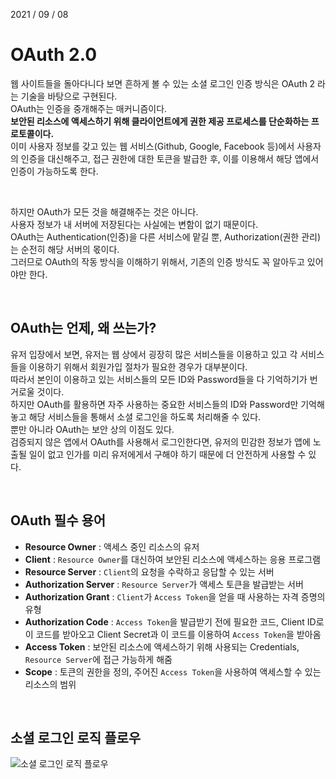 2021 / 09 / 08

# OAuth 2.0

웹 사이트들을 돌아다니다 보면 흔하게 볼 수 있는 소셜 로그인 인증 방식은 OAuth 2 라는 기술을 바탕으로 구현된다.  
OAuth는 인증을 중개해주는 매커니즘이다.  
**보안된 리소스에 액세스하기 위해 클라이언트에게 권한 제공 프로세스를 단순화하는 프로토콜이다.**  
이미 사용자 정보를 갖고 있는 웹 서비스(Github, Google, Facebook 등)에서 사용자의 인증을 대신해주고, 접근 권한에 대한 토큰을 발급한 후, 이를 이용해서 해당 앱에서 인증이 가능하도록 한다.

</br>

하지만 OAuth가 모든 것을 해결해주는 것은 아니다.  
사용자 정보가 내 서버에 저장된다는 사실에는 변함이 없기 때문이다.  
OAuth는 Authentication(인증)을 다른 서비스에 맡길 뿐, Authorization(권한 관리)는 순전히 해당 서버의 몫이다.  
그러므로 OAuth의 작동 방식을 이해하기 위해서, 기존의 인증 방식도 꼭 알아두고 있어야만 한다.

</br>

## OAuth는 언제, 왜 쓰는가?

유저 입장에서 보면, 유저는 웹 상에서 굉장히 많은 서비스들을 이용하고 있고 각 서비스들을 이용하기 위해서 회원가입 절차가 필요한 경우가 대부분이다.  
따라서 본인이 이용하고 있는 서비스들의 모든 ID와 Password들을 다 기억하기가 번거로울 것이다.  
하지만 OAuth를 활용하면 자주 사용하는 중요한 서비스들의 ID와 Password만 기억해 놓고 해당 서비스들을 통해서 소셜 로그인을 하도록 처리해줄 수 있다.  
뿐만 아니라 OAuth는 보안 상의 이점도 있다.  
검증되지 않은 앱에서 OAuth를 사용해서 로그인한다면, 유저의 민감한 정보가 앱에 노출될 일이 없고 인가를 미리 유저에게서 구해야 하기 때문에 더 안전하게 사용할 수 있다.

</br>

## OAuth 필수 용어

- **Resource Owner** : 액세스 중인 리소스의 유저
- **Client** : `Resource Owner`를 대신하여 보안된 리소스에 액세스하는 응용 프로그램
- **Resource Server** : `Client`의 요청을 수락하고 응답할 수 있는 서버
- **Authorization Server** : `Resource Server`가 액세스 토큰을 발급받는 서버
- **Authorization Grant** : `Client`가 `Access Token`을 얻을 때 사용하는 자격 증명의 유형
- **Authorization Code** : `Access Token`을 발급받기 전에 필요한 코드, Client ID로 이 코드를 받아오고 Client Secret과 이 코드를 이용하여 `Access Token`을 받아옴
- **Access Token** : 보안된 리소스에 액세스하기 위해 사용되는 Credentials, `Resource Server`에 접근 가능하게 해줌
- **Scope** : 토큰의 권한을 정의, 주어진 `Access Token`을 사용하여 액세스할 수 있는 리소스의 범위

</br>

## 소셜 로그인 로직 플로우

![소셜 로그인 로직 플로우](https://user-images.githubusercontent.com/75058239/132483801-363584ba-e902-456a-8b6a-fec2128dc91e.jpeg)
